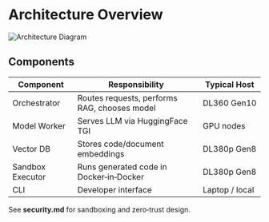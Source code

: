 # Architecture Overview

![Architecture Diagram](images/diagram-placeholder.png)

## Components

| Component        | Responsibility                               | Typical Host   |
| ---------------- | -------------------------------------------- | -------------- |
| Orchestrator     | Routes requests, performs RAG, chooses model | DL360 Gen10    |
| Model Worker     | Serves LLM via HuggingFace TGI               | GPU nodes      |
| Vector DB        | Stores code/document embeddings              | DL380p Gen8    |
| Sandbox Executor | Runs generated code in Docker‑in‑Docker      | DL380p Gen8    |
| CLI              | Developer interface                          | Laptop / local |

See **security.md** for sandboxing and zero‑trust design.
